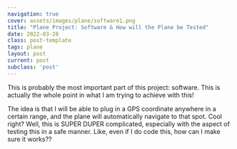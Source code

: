 ```yaml
---
navigation: true
cover: assets/images/plane/software1.png
title: "Plane Project: Software & How will the Plane be Tested"
date: 2022-03-28
class: post-template
tags: plane
layout: post
current: post
subclass: 'post'
---
```


This is probably the most important part of this project: software. This is actually the whole point in what I am trying to achieve with this!

The idea is that I will be able to plug in a GPS coordinate anywhere in a certain range, and the plane will automatically navigate to that spot. Cool right? Well, this is SUPER DUPER complicated, especially with the aspect of testing this in a safe manner. Like, even if I do code this, how can I make sure it works??